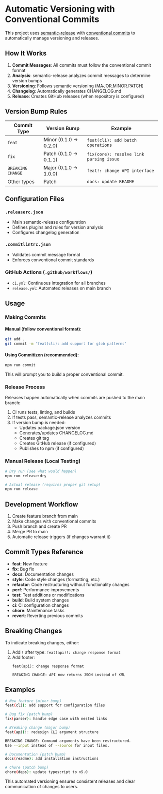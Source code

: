 # Automatic Versioning with Conventional Commits

This project uses [semantic-release](https://semantic-release.gitbook.io/) with [conventional commits](https://www.conventionalcommits.org/) to automatically manage versioning and releases.

## How It Works

1. **Commit Messages**: All commits must follow the conventional commit format
2. **Analysis**: semantic-release analyzes commit messages to determine version bumps
3. **Versioning**: Follows semantic versioning (MAJOR.MINOR.PATCH)
4. **Changelog**: Automatically generates CHANGELOG.md
5. **Release**: Creates GitHub releases (when repository is configured)

## Version Bump Rules

| Commit Type | Version Bump | Example |
|-------------|--------------|---------|
| `feat` | Minor (0.1.0 → 0.2.0) | `feat(cli): add batch operations` |
| `fix` | Patch (0.1.0 → 0.1.1) | `fix(core): resolve link parsing issue` |
| `BREAKING CHANGE` | Major (0.1.0 → 1.0.0) | `feat!: change API interface` |
| Other types | Patch | `docs: update README` |

## Configuration Files

### `.releaserc.json`
- Main semantic-release configuration
- Defines plugins and rules for version analysis
- Configures changelog generation

### `.commitlintrc.json`  
- Validates commit message format
- Enforces conventional commit standards

### GitHub Actions (`.github/workflows/`)
- `ci.yml`: Continuous integration for all branches
- `release.yml`: Automated releases on main branch

## Usage

### Making Commits

#### Manual (follow conventional format):
```bash
git add .
git commit -m "feat(cli): add support for glob patterns"
```

#### Using Commitizen (recommended):
```bash
npm run commit
```

This will prompt you to build a proper conventional commit.

### Release Process

Releases happen automatically when commits are pushed to the main branch:

1. CI runs tests, linting, and builds
2. If tests pass, semantic-release analyzes commits
3. If version bump is needed:
   - Updates package.json version
   - Generates/updates CHANGELOG.md
   - Creates git tag
   - Creates GitHub release (if configured)
   - Publishes to npm (if configured)

### Manual Release (Local Testing)

```bash
# Dry run (see what would happen)
npm run release:dry

# Actual release (requires proper git setup)
npm run release
```

## Development Workflow

1. Create feature branch from main
2. Make changes with conventional commits
3. Push branch and create PR
4. Merge PR to main
5. Automatic release triggers (if changes warrant it)

## Commit Types Reference

- **feat**: New feature
- **fix**: Bug fix  
- **docs**: Documentation changes
- **style**: Code style changes (formatting, etc.)
- **refactor**: Code restructuring without functionality changes
- **perf**: Performance improvements
- **test**: Test additions or modifications
- **build**: Build system changes
- **ci**: CI configuration changes
- **chore**: Maintenance tasks
- **revert**: Reverting previous commits

## Breaking Changes

To indicate breaking changes, either:

1. Add `!` after type: `feat(api)!: change response format`
2. Add footer: 
   ```
   feat(api): change response format
   
   BREAKING CHANGE: API now returns JSON instead of XML
   ```

## Examples

```bash
# New feature (minor bump)
feat(cli): add support for configuration files

# Bug fix (patch bump)
fix(parser): handle edge case with nested links

# Breaking change (major bump)
feat(api)!: redesign CLI argument structure

BREAKING CHANGE: Command arguments have been restructured.
Use --input instead of --source for input files.

# Documentation (patch bump)
docs(readme): add installation instructions

# Chore (patch bump)
chore(deps): update typescript to v5.0
```

This automated versioning ensures consistent releases and clear communication of changes to users.
